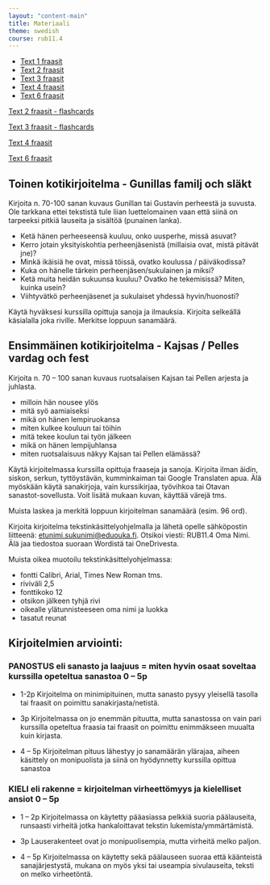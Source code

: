 ```yaml
---
layout: "content-main"
title: Materiaali
theme: swedish
course: rub11.4
---
```


- [Text 1 fraasit](/media/rub1/text1_alleviivaukset.pdf)
- [Text 2 fraasit](/media/rub1/text2_alleviivaukset.pdf)
- [Text 3 fraasit](/media/rub1/text3_alleviivaukset.pdf)
- [Text 4 fraasit](/media/rub1/text4_alleviivaukset.pdf)
- [Text 6 fraasit](/media/rub1/text6_alleviivaukset.pdf)

[Text 2 fraasit - flashcards](https://quizlet.com/_2fa28r)

[Text 3 fraasit - flashcards](https://quizlet.com/_2g8j5y)

[Text 4 fraasit](https://quizlet.com/_2gi0l7)

[Text 6 fraasit](https://quizlet.com/_2i7xp2)

## Toinen kotikirjoitelma - Gunillas familj och släkt

Kirjoita n. 70-100 sanan kuvaus Gunillan tai Gustavin perheestä ja suvusta. Ole tarkkana ettei tekstistä tule liian luettelomainen vaan että siinä on tarpeeksi pitkiä lauseita ja sisältöä (punainen lanka). 

* Ketä hänen perheeseensä kuuluu, onko uusperhe, missä asuvat?
* Kerro jotain yksityiskohtia perheenjäsenistä (millaisia ovat, mistä pitävät jne)?
* Minkä ikäisiä he ovat, missä töissä, ovatko koulussa / päiväkodissa?
* Kuka on hänelle tärkein perheenjäsen/sukulainen ja miksi?
* Ketä muita heidän sukuunsa kuuluu? Ovatko he tekemisissä? Miten, kuinka usein?
* Viihtyvätkö perheenjäsenet ja sukulaiset yhdessä hyvin/huonosti?

Käytä hyväksesi kurssilla opittuja sanoja ja ilmauksia. Kirjoita selkeällä käsialalla joka riville. Merkitse loppuun sanamäärä.



## Ensimmäinen kotikirjoitelma - Kajsas / Pelles vardag och fest

Kirjoita n. 70 – 100 sanan kuvaus ruotsalaisen Kajsan tai Pellen arjesta ja juhlasta. 

* milloin hän nousee ylös
* mitä syö aamiaiseksi 
* mikä on hänen lempiruokansa
* miten kulkee kouluun tai töihin 
* mitä tekee koulun tai työn jälkeen 
* mikä on hänen lempijuhlansa
* miten ruotsalaisuus näkyy Kajsan tai Pellen elämässä?

Käytä kirjoitelmassa kurssilla opittuja fraaseja ja sanoja. Kirjoita ilman äidin, siskon, serkun, tyttöystävän, kumminkaiman tai Google Translaten apua. Älä myöskään käytä sanakirjoja, vain kurssikirjaa, työvihkoa tai Otavan sanastot-sovellusta. Voit lisätä mukaan kuvan, käyttää värejä tms.

Muista laskea ja merkitä loppuun kirjoitelman sanamäärä (esim. 96 ord).

Kirjoita kirjoitelma tekstinkäsittelyohjelmalla ja lähetä opelle sähköpostin liitteenä: etunimi.sukunimi@eduouka.fi. 
Otsikoi viesti: RUB11.4 Oma Nimi. Älä jaa tiedostoa suoraan Wordistä tai OneDrivesta.

Muista oikea muotoilu tekstinkäsittelyohjelmassa:

- fontti Calibri, Arial, Times New Roman tms.
- riviväli 2,5
- fonttikoko 12
- otsikon jälkeen tyhjä rivi
- oikealle ylätunnisteeseen oma nimi ja luokka
- tasatut reunat

## Kirjoitelmien arviointi:

### PANOSTUS eli sanasto ja laajuus = miten hyvin osaat soveltaa kurssilla opeteltua sanastoa 0 – 5p

* 1-2p Kirjoitelma on minimipituinen, mutta sanasto pysyy yleisellä tasolla tai fraasit on poimittu sanakirjasta/netistä.

* 3p Kirjoitelmassa on jo enemmän pituutta, mutta sanastossa on vain pari kurssilla opeteltua fraasia tai fraasit on poimittu enimmäkseen muualta kuin kirjasta.

* 4 – 5p Kirjoitelman pituus lähestyy jo sanamäärän ylärajaa, aiheen käsittely on monipuolista ja siinä on hyödynnetty kurssilla opittua sanastoa

### KIELI eli rakenne = kirjoitelman virheettömyys ja kielelliset ansiot 0 – 5p

* 1 – 2p Kirjoitelmassa on käytetty pääasiassa pelkkiä suoria päälauseita, runsaasti virheitä jotka hankaloittavat tekstin lukemista/ymmärtämistä.

* 3p Lauserakenteet ovat jo monipuolisempia, mutta virheitä melko paljon.

* 4 – 5p Kirjoitelmassa on käytetty sekä päälauseen suoraa että käänteistä sanajärjestystä, mukana on myös yksi tai useampia sivulauseita, teksti on melko virheetöntä.


